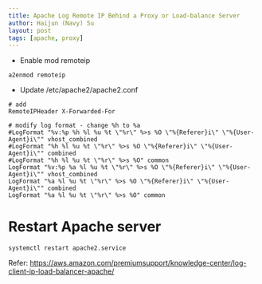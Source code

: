 ```yaml
---
title: Apache Log Remote IP Behind a Proxy or Load-balance Server
author: Haijun (Navy) Su
layout: post
tags: [apache, proxy]
---
```


* Enable mod remoteip
```shell
a2enmod remoteip
```

* Update /etc/apache2/apache2.conf
```
# add
RemoteIPHeader X-Forwarded-For

# modify log format - change %h to %a
#LogFormat "%v:%p %h %l %u %t \"%r\" %>s %O \"%{Referer}i\" \"%{User-Agent}i\"" vhost_combined
#LogFormat "%h %l %u %t \"%r\" %>s %O \"%{Referer}i\" \"%{User-Agent}i\"" combined
#LogFormat "%h %l %u %t \"%r\" %>s %O" common
LogFormat "%v:%p %a %l %u %t \"%r\" %>s %O \"%{Referer}i\" \"%{User-Agent}i\"" vhost_combined
LogFormat "%a %l %u %t \"%r\" %>s %O \"%{Referer}i\" \"%{User-Agent}i\"" combined
LogFormat "%a %l %u %t \"%r\" %>s %O" common
```

# Restart Apache server
```
systemctl restart apache2.service
```


Refer: <https://aws.amazon.com/premiumsupport/knowledge-center/log-client-ip-load-balancer-apache/>
